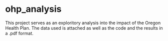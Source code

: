 # ohp_analysis

This project serves as an exploritory analysis into the impact of the Oregon Health Plan. The data used is attached as well as the code and the results in a .pdf format.
